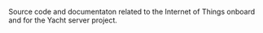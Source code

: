 Source code and documentaton related to the Internet of Things onboard and for the Yacht server project.

